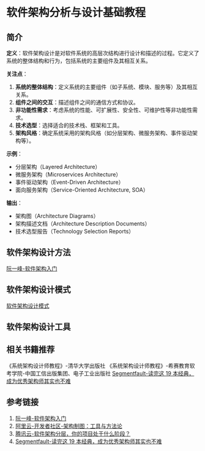 # 软件架构分析与设计基础教程

## 简介

**定义**：软件架构设计是对软件系统的高层次结构进行设计和描述的过程。它定义了系统的整体结构和行为，包括系统的主要组件及其相互关系。

**关注点**：

1. **系统的整体结构**：定义系统的主要组件（如子系统、模块、服务等）及其相互关系。
2. **组件之间的交互**：描述组件之间的通信方式和协议。
3. **非功能性需求**：考虑系统的性能、可扩展性、安全性、可维护性等非功能性需求。
4. **技术选型**：选择适合的技术栈、框架和工具。
5. **架构风格**：确定系统采用的架构风格（如分层架构、微服务架构、事件驱动架构等）。

**示例**：

- 分层架构（Layered Architecture）
- 微服务架构（Microservices Architecture）
- 事件驱动架构（Event-Driven Architecture）
- 面向服务架构（Service-Oriented Architecture, SOA）

**输出**：

- 架构图（Architecture Diagrams）
- 架构描述文档（Architecture Description Documents）
- 技术选型报告（Technology Selection Reports）

## 软件架构设计方法

[阮一峰-软件架构入门](https://www.ruanyifeng.com/blog/2016/09/software-architecture.html)

## 软件架构设计模式

[软件架构设计模式](work/methodology/Software-Engineering/Analysis-and-Design/Software-Analysis-and-Design/软件架构设计模式.md)

## 软件架构设计工具

## 相关书籍推荐

《系统架构设计师教程》-清华大学出版社
《系统架构设计师教程》-希赛教育软考学院-中国工信出版集团、电子工业出版社
[Segmentfault-读完这 19 本经典，成为优秀架构师其实也不难](https://segmentfault.com/a/1190000011881339)

## 参考链接

1. [阮一峰-软件架构入门](https://www.ruanyifeng.com/blog/2016/09/software-architecture.html)
2. [阿里云-开发者社区-架构制图：工具与方法论](https://developer.aliyun.com/article/774446)
3. [腾讯云-软件架构分层，你的项目处于什么阶段？](https://cloud.tencent.com/developer/article/1913558)
4. [Segmentfault-读完这 19 本经典，成为优秀架构师其实也不难](https://segmentfault.com/a/1190000011881339)
